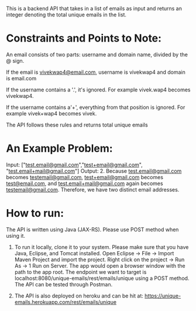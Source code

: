 This is a backend API that takes in a list of emails as input and returns an integer denoting the total unique emails in the list.

# Constraints and Points to Note:
An email consists of two parts: username and domain name, divided by the @ sign. 

If the email is vivekwap4@email.com, username is vivekwap4 and domain is email.com

If the username contains a '.', it's ignored. For example vivek.wap4 becomes vivekwap4.

If the username contains a'+', everything from that position is ignored. For example vivek+wap4 becomes vivek.

The API follows these rules and returns total unique emails

# An Example Problem:
Input: ["test.email@gmail.com","test+email@gmail.com", "test.email+mail@gmail.com"]
Output: 2. Because test.email@gmail.com becomes testemail@gmail.com, test+email@gmail.com becomes test@email.com, and test.email+mail@gmail.com again becomes testemail@gmail.com.
        Therefore, we have two distinct email addresses.
        
# How to run:
The API is written using Java (JAX-RS). Please use POST method when using it.

1) To run it locally, clone it to your system. Please make sure that you have Java, Eclipse, and Tomcat installed. Open Eclipse -> File -> Import Maven Project and import the                         project. Right click on the project -> Run As -> 1 Run on Server. The app would open a browser window with the path to the app root. The endpoint we want to target is 
localhost:8080/unique-emails/rest/emails/unique using a POST method. The API can be tested through Postman.

2) The API is also deployed on heroku and can be hit at: https://unique-emails.herokuapp.com/rest/emails/unique

